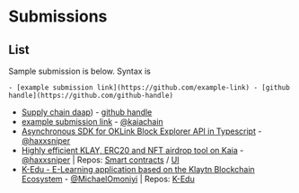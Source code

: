 # Submissions

## List
Sample submission is below. Syntax is 
```
- [example submission link](https://github.com/example-link) - [github handle](https://github.com/github-handle)
```
- [Supply chain daap](https://github.com/Dhairyshil24/Dapp)) - [github handle](https://github.com/dhairyshil24)
- [example submission link](https://github.com/kaiachain.kaia-dapp-mono) - [@kaiachain](https://github.com/kaiachain)
- [Asynchronous SDK for OKLink Block Explorer API in Typescript](https://github.com/haxxsniper/oklink-ts) - [@haxxsniper](https://github.com/haxxsniper)
- [Highly efficient KLAY, ERC20 and NFT airdrop tool on Kaia](https://gaslite-ui.vercel.app/) - [@haxxsniper](https://github.com/haxxsniper) | Repos: [Smart contracts](https://github.com/haxxsniper/gaslite-drop-contracts) / [UI](https://github.com/haxxsniper/gaslite-ui)
- [K-Edu - E-Learning application based on the Klaytn Blockchain Ecosystem](https://k-edulearningplatform-htogcriib.vercel.app/) - [@MichaelOmoniyi](https://github.com/MichaelOmoniyi) | Repos: [K-Edu](https://github.com/MichaelOmoniyi/klaytn-dapp-toolkit/tree/main/frontend/k-edu)
